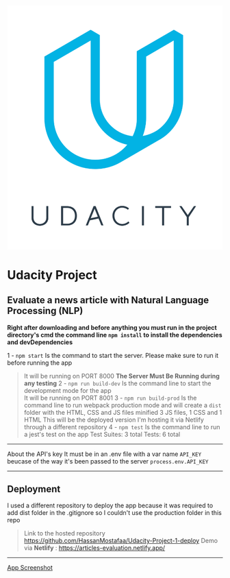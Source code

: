 ![Udacity Banner](udacityBanner.png)
# Udacity Project

## Evaluate a news article with Natural Language Processing (NLP) 

**Right after downloading and before anything you must run in the project directory's cmd the command line `npm install` to install the dependencies and devDependencies**

1 - `npm start` Is the command to start the server. Please make sure to run it before running the app
> It will be running on PORT 8000 **The Server Must Be Running during any testing**
2 - `npm run build-dev` Is the command line to start the development mode for the app  
> It will be running on PORT 8001
3 - `npm run build-prod` Is the command line to run webpack production mode and will create a `dist` folder with the HTML, CSS and JS files minified
> 3 JS files, 1 CSS and 1 HTML
> This will be the deployed version I'm hosting it via Netlify through a different repository 
4 - `npm test` Is the command line to run a jest's test on the app 
> Test Suites: 3 total 
> Tests: 6 total

---

About the API's key It must be in an .env file with a var name `API_KEY` beucase of the way it's been passed to the server `process.env.API_KEY`

---

## Deployment
I used a different repository to deploy the app because it was required to add dist folder in the .gitignore so I couldn't use the production folder in this repo 
> Link to the hosted repository https://github.com/HassanMostafaa/Udacity-Project-1-deploy
> Demo via **Netlify** : https://articles-evaluation.netlify.app/ 

---

[App Screenshot](appSS.png)
